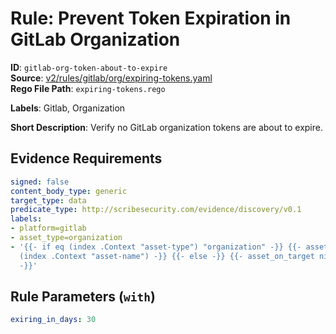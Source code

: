 # Rule: Prevent Token Expiration in GitLab Organization

**ID**: `gitlab-org-token-about-to-expire`  
**Source**: [v2/rules/gitlab/org/expiring-tokens.yaml](scribe-public/sample-policies.git/v2/rules/gitlab/org/expiring-tokens.yaml)  
**Rego File Path**: `expiring-tokens.rego`  

**Labels**: Gitlab, Organization

**Short Description**: Verify no GitLab organization tokens are about to expire.

## Evidence Requirements

```yaml
signed: false
content_body_type: generic
target_type: data
predicate_type: http://scribesecurity.com/evidence/discovery/v0.1
labels:
- platform=gitlab
- asset_type=organization
- '{{- if eq (index .Context "asset-type") "organization" -}} {{- asset_on_target
  (index .Context "asset-name") -}} {{- else -}} {{- asset_on_target nil -}} {{- end
  -}}'
```
## Rule Parameters (`with`)

```yaml
exiring_in_days: 30
```
